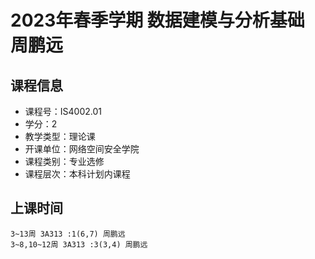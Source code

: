 # 2023年春季学期 数据建模与分析基础 周鹏远






## 课程信息

- 课程号：IS4002.01
- 学分：2
- 教学类型：理论课
- 开课单位：网络空间安全学院
- 课程类别：专业选修
- 课程层次：本科计划内课程

## 上课时间

```
3~13周 3A313 :1(6,7) 周鹏远
3~8,10~12周 3A313 :3(3,4) 周鹏远
```

